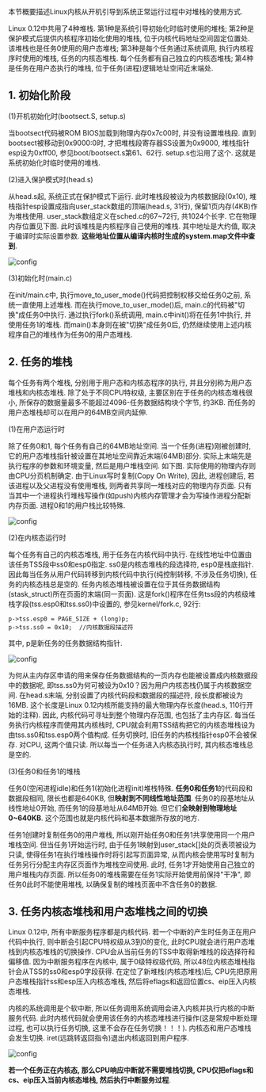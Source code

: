 本节概要描述Linux内核从开机引导到系统正常运行过程中对堆栈的使用方式. 

Linux 0.12中共用了4种堆栈. 第1种是系统引导初始化时临时使用的堆栈; 第2种是保护模式后提供内核程序初始化使用的堆栈, 位于内核代码地址空间固定位置处. 该堆栈也是任务0使用的用户态堆栈; 第3种是每个任务通过系统调用, 执行内核程序时使用的堆栈, 任务的内核态堆栈. 每个任务都有自己独立的内核态堆栈; 第4种是任务在用户态执行的堆栈, 位于任务(进程)逻辑地址空间近末端处. 

## 1. 初始化阶段

(1)开机初始化时(bootsect.S, setup.s)

当bootsect代码被ROM BIOS加载到物理内存0x7c00时, 并没有设置堆栈段. 直到bootsect被移动到0x9000:0时, 才把堆栈段寄存器SS设置为0x9000, 堆栈指针esp设为0xff00, 参见boot/bootsect.s第61、62行. setup.s也沿用了这个. 这就是系统初始化时临时使用的堆栈. 

(2)进入保护模式时(head.s)

从head.s起, 系统正式在保护模式下运行. 此时堆栈段被设为内核数据段(0x10), 堆栈指针esp设置成指向user\_stack数组的顶端(head.s, 31行), 保留1页内存(4KB)作为堆栈使用. user\_stack数组定义在sched.c的67\~72行, 共1024个长字. 它在物理内存位置见下图. 此时该堆栈是内核程序自己使用的堆栈. 其中地址是大约值, 取决于编译时实际设置参数. **这些地址位置从编译内核时生成的system.map文件中查到**. 

![config](images/29.png)

(3)初始化时(main.c)

在init/main.c中, 执行move\_to\_user\_mode()代码把控制权移交给任务0之前, 系统一直使用上述堆栈. 而在执行move\_to\_user\_mode()后, main.c的代码被"切换"成任务0中执行. 通过执行fork()系统调用, main.c中init()将在任务1中执行, 并使用任务1的堆栈. 而main()本身则在被"切换"成任务0后, 仍然继续使用上述内核程序自己的堆栈作为任务0的用户态堆栈. 

## 2. 任务的堆栈

每个任务有两个堆栈, 分别用于用户态和内核态程序的执行, 并且分别称为用户态堆栈和内核态堆栈. 除了处于不同CPU特权级, 主要区别在于任务的内核态堆栈很小, 所保存的数据量最多不能超过4096-任务数据结构块个字节, 约3KB. 而任务的用户态堆栈却可以在用户的64MB空间内延伸. 

(1)在用户态运行时

除了任务0和1, 每个任务有自己的64MB地址空间. 当一个任务(进程)刚被创建时, 它的用户态堆栈指针被设置在其地址空间靠近末端(64MB)部分. 实际上末端先是执行程序的参数和环境变量, 然后是用户堆栈空间. 如下图. 实际使用的物理内存则由CPU分页机制确定. 由于Linux写时复制(Copy On Write), 因此, 进程创建后, 若该进程以及父进程没有使用堆栈, 则两者共享同一堆栈对应的物理内存页面. 只有当其中一个进程执行堆栈写操作(如push)内核内存管理才会为写操作进程分配新内存页面. 进程0和1的用户栈比较特殊. 

![config](images/30.png)

(2)在内核态运行时

每个任务有自己的内核态堆栈, 用于任务在内核代码中执行. 在线性地址中位置由该任务TSS段中ss0和esp0指定. ss0是内核态堆栈的段选择符, esp0是栈底指针. 因此每当任务从用户代码转移到内核代码中执行(纯控制转移, 不涉及任务切换), 任务的内核态栈总是空的. 任务内核态堆栈被设置在位于其任务数据结构(stask\_struct)所在页面的末端(同一页面). 这是fork()程序在任务tss段的内核级堆栈字段(tss.esp0和tss.ss0)中设置的, 参见kernel/fork.c, 92行: 

```
p->tss.esp0 = PAGE_SIZE + (long)p;
p->tss.ss0 = 0x10;  //内核数据段描述符
```

其中, p是新任务的任务数据结构指针. 

![config](images/31.png)

为何从主内存区申请的用来保存任务数据结构的一页内存也能被设置成内核数据段中的数据呢, 即tss.ss0为何可被设为0x10？因为用户内核态栈仍属于内核数据空间. 在head.s末端, 分别设置了内核代码段和数据段的描述符, 段长度都被设为16MB. 这个长度是Linux 0.12内核所能支持的最大物理内存长度(head.s, 110行开始的注释). 因此, 内核代码可寻址到整个物理内存范围, 也包括了主内存区. 每当任务执行内核程序而使用其内核栈时, CPU就会利用TSS结构把它的内核态堆栈设为由tss.ss0和tss.esp0两个值构成. 任务切换时, 旧任务的内核栈指针esp0不会被保存. 对CPU, 这两个值只读. 所以每当一个任务进入内核态执行时, 其内核态堆栈总是空的. 

(3)任务0和任务1的堆栈

任务0(空闲进程idle)和任务1(初始化进程init)堆栈特殊. **任务0和任务1**的代码段和数据段相同, 限长也都是640KB, 但**映射到不同线性地址范围**. 任务0的段基地址从线性地址0开始, 而任务1的段基地址从64MB开始. 但它们**全映射到物理地址0\~640KB**. 这个范围也就是内核代码和基本数据所存放的地方. 

任务1创建时复制任务0的用户堆栈, 所以刚开始任务0和任务1共享使用同一个用户堆栈空间. 但当任务1开始运行时, 由于任务1映射到user\_stack[]处的页表项被设为只读, 使得任务1在执行堆栈操作时将引起写页面异常, 从而内核会使用写时复制为任务另行分配主内存区页面作为堆栈空间使用. 此时, 任务1才开始使用自己独立的用户堆栈内存页面. 所以任务0的堆栈需要在任务1实际开始使用前保持"干净", 即任务0此时不能使用堆栈, 以确保复制的堆栈页面中不含任务0的数据. 

## 3. 任务内核态堆栈和用户态堆栈之间的切换

Linux 0.12中, 所有中断服务程序都是内核代码. 若一个中断的产生时任务正在用户代码中执行, 则中断会引起CPU特权级从3到0的变化, 此时CPU就会进行用户态堆栈到内核态堆栈的切换操作. CPU会从当前任务的TSS中取得新堆栈的段选择符和偏移值. 因为中断服务程序在内核中, 属于0级特权级代码, 所以48位内核态堆栈指针会从TSS的ss0和esp0字段获得. 在定位了新堆栈(内核态堆栈)后, CPU先把原用户态堆栈指针ss和esp压入内核态堆栈, 然后将eflags和返回位置cs、eip压入内核态堆栈. 

内核的系统调用是个软中断, 所以任务调用系统调用会进入内核并执行内核的中断服务代码. 此时内核代码就会使用该任务的内核态堆栈进行操作(这是常规中断处理过程, 也可以执行任务切换, 这里不会存在任务切换！！！). 内核态和用户态堆栈会发生切换. iret(远跳转返回指令)退出内核返回到用户程序. 

![config](images/32.png)

**若一个任务正在内核态, 那么CPU响应中断就不需要堆栈切换, CPU仅把eflags和cs、eip压入当前内核态堆栈, 然后执行中断服务过程**. 

